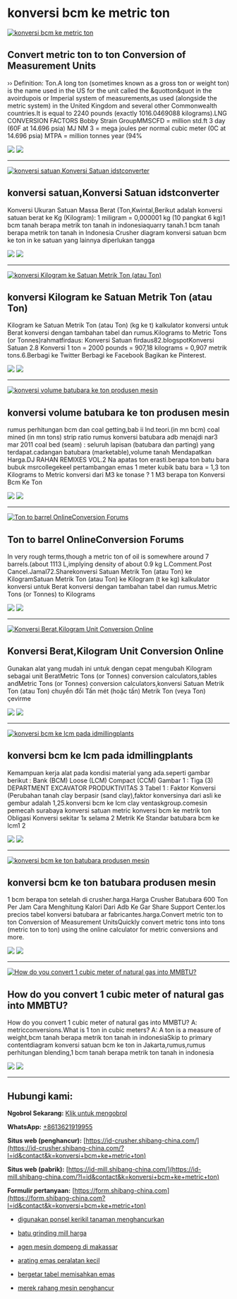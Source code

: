 # konversi bcm ke metric ton

<a href="https://swt.shibang-china.com/?l=id&img&k=konversi+bcm+ke+metric+ton" target="_blank">![konversi bcm ke metric ton](http://static.shibang-china.com/all-800x300/1085.jpg)</a>

## Convert metric ton to ton Conversion of Measurement Units
›› Definition: Ton.A long ton (sometimes known as a gross ton or weight ton) is the name used in the US for the unit called the &quotton&quot in the avoirdupois or Imperial system of measurements,as used (alongside the metric system) in the United Kingdom and several other Commonwealth countries.It is equal to 2240 pounds (exactly 1016.0469088 kilograms).LNG CONVERSION FACTORS Bobby Strain GroupMMSCFD = million std.ft 3 day (60F at 14.696 psia) MJ NM 3 = mega joules per normal cubic meter (0C at 14.696 psia) MTPA = million tonnes year (94%


<a href="https://whatsapp.shibangsoft.com/WhatsApp.php" target="_blank" title="WhatsApp">![](http://static.shibang-china.com/icon/whatsapp.png)</a> <a href="https://swt.shibang-china.com/?l=id&icon&k=konversi+bcm+ke+metric+ton" target="_blank">![](http://static.shibang-china.com/icon/chat-id.png)</a>

---

<a href="https://swt.shibang-china.com/?l=id&img&k=konversi+bcm+ke+metric+ton" target="_blank">![konversi satuan,Konversi Satuan idstconverter](http://static.shibang-china.com/all-800x300/528.jpg)</a>

## konversi satuan,Konversi Satuan idstconverter
Konversi Ukuran Satuan Massa Berat (Ton,Kwintal,Berikut adalah konversi satuan berat ke Kg (Kilogram): 1 miligram = 0,000001 kg (10 pangkat 6 kg)1 bcm tanah berapa metrik ton tanah in indonesiaquarry tanah.1 bcm tanah berapa metrik ton tanah in Indonesia Crusher diagram konversi satuan bcm ke ton in ke satuan yang lainnya diperlukan tangga


<a href="https://whatsapp.shibangsoft.com/WhatsApp.php" target="_blank" title="WhatsApp">![](http://static.shibang-china.com/icon/whatsapp.png)</a> <a href="https://swt.shibang-china.com/?l=id&icon&k=konversi+bcm+ke+metric+ton" target="_blank">![](http://static.shibang-china.com/icon/chat-id.png)</a>

---

<a href="https://swt.shibang-china.com/?l=id&img&k=konversi+bcm+ke+metric+ton" target="_blank">![konversi Kilogram ke Satuan Metrik Ton (atau Ton)](http://static.shibang-china.com/all-800x300/533.jpg)</a>

## konversi Kilogram ke Satuan Metrik Ton (atau Ton)
Kilogram ke Satuan Metrik Ton (atau Ton) (kg ke t) kalkulator konversi untuk Berat konversi dengan tambahan tabel dan rumus.Kilograms to Metric Tons (or Tonnes)rahmatfirdaus: Konversi Satuan firdaus82.blogspotKonversi Satuan 2.8 Konversi 1 ton = 2000 pounds = 907,18 kilograms = 0,907 metrik tons.6.Berbagi ke Twitter Berbagi ke Facebook Bagikan ke Pinterest.


<a href="https://whatsapp.shibangsoft.com/WhatsApp.php" target="_blank" title="WhatsApp">![](http://static.shibang-china.com/icon/whatsapp.png)</a> <a href="https://swt.shibang-china.com/?l=id&icon&k=konversi+bcm+ke+metric+ton" target="_blank">![](http://static.shibang-china.com/icon/chat-id.png)</a>

---

<a href="https://swt.shibang-china.com/?l=id&img&k=konversi+bcm+ke+metric+ton" target="_blank">![konversi volume batubara ke ton produsen mesin](http://static.shibang-china.com/all-800x300/800.jpg)</a>

## konversi volume batubara ke ton produsen mesin
rumus perhitungan bcm dan coal getting,bab ii lnd.teori.(in mn bcm) coal mined (in mn tons) strip ratio rumus konversi batubara adb menajdi nar3 mar 2011 coal bed (seam) : seluruh lapisan (batubara dan parting) yang terdapat.cadangan batubara (marketable),volume tanah Mendapatkan Harga.DJ RAHAN REMIXES VOL.2 Na apatas ton erasti.berapa ton batu bara bubuk msrcollegekeel pertambangan emas 1 meter kubik batu bara = 1,3 ton Kilograms to Metric konversi dari M3 ke tonase ? 1 M3 berapa ton Konversi Bcm Ke Ton


<a href="https://whatsapp.shibangsoft.com/WhatsApp.php" target="_blank" title="WhatsApp">![](http://static.shibang-china.com/icon/whatsapp.png)</a> <a href="https://swt.shibang-china.com/?l=id&icon&k=konversi+bcm+ke+metric+ton" target="_blank">![](http://static.shibang-china.com/icon/chat-id.png)</a>

---

<a href="https://swt.shibang-china.com/?l=id&img&k=konversi+bcm+ke+metric+ton" target="_blank">![Ton to barrel OnlineConversion Forums](http://static.shibang-china.com/all-800x300/672.jpg)</a>

## Ton to barrel OnlineConversion Forums
In very rough terms,though a metric ton of oil is somewhere around 7 barrels.(about 1113 L,implying density of about 0.9 kg L.Comment.Post Cancel.Jamal72.Sharekonversi Satuan Metrik Ton (atau Ton) ke KilogramSatuan Metrik Ton (atau Ton) ke Kilogram (t ke kg) kalkulator konversi untuk Berat konversi dengan tambahan tabel dan rumus.Metric Tons (or Tonnes) to Kilograms


<a href="https://whatsapp.shibangsoft.com/WhatsApp.php" target="_blank" title="WhatsApp">![](http://static.shibang-china.com/icon/whatsapp.png)</a> <a href="https://swt.shibang-china.com/?l=id&icon&k=konversi+bcm+ke+metric+ton" target="_blank">![](http://static.shibang-china.com/icon/chat-id.png)</a>

---

<a href="https://swt.shibang-china.com/?l=id&img&k=konversi+bcm+ke+metric+ton" target="_blank">![Konversi Berat,Kilogram Unit Conversion Online](http://static.shibang-china.com/all-800x300/223.jpg)</a>

## Konversi Berat,Kilogram Unit Conversion Online
Gunakan alat yang mudah ini untuk dengan cepat mengubah Kilogram sebagai unit BeratMetric Tons (or Tonnes) conversion calculators,tables andMetric Tons (or Tonnes) conversion calculators,konversi Satuan Metrik Ton (atau Ton) chuyển đổi Tấn mét (hoặc tấn) Metrik Ton (veya Ton) çevirme


<a href="https://whatsapp.shibangsoft.com/WhatsApp.php" target="_blank" title="WhatsApp">![](http://static.shibang-china.com/icon/whatsapp.png)</a> <a href="https://swt.shibang-china.com/?l=id&icon&k=konversi+bcm+ke+metric+ton" target="_blank">![](http://static.shibang-china.com/icon/chat-id.png)</a>

---

<a href="https://swt.shibang-china.com/?l=id&img&k=konversi+bcm+ke+metric+ton" target="_blank">![konversi bcm ke lcm pada idmillingplants](http://static.shibang-china.com/all-800x300/820.jpg)</a>

## konversi bcm ke lcm pada idmillingplants
Kemampuan kerja alat pada kondisi material yang ada.seperti gambar berikut : Bank (BCM) Loose (LCM) Compact (CCM) Gambar 1 : Tiga (3) DEPARTMENT EXCAVATOR PRODUKTIVITAS 3 Tabel 1 : Faktor Konversi (Perubahan tanah clay berpasir (sand clay),faktor konversinya dari asli ke gembur adalah 1,25.konversi bcm ke lcm clay ventaskgroup.comesin pemecah surabaya konversi satuan metric konversi bcm ke metrik ton Obligasi Konversi sekitar 1x selama 2 Metrik Ke Standar batubara bcm ke lcm1 2


<a href="https://whatsapp.shibangsoft.com/WhatsApp.php" target="_blank" title="WhatsApp">![](http://static.shibang-china.com/icon/whatsapp.png)</a> <a href="https://swt.shibang-china.com/?l=id&icon&k=konversi+bcm+ke+metric+ton" target="_blank">![](http://static.shibang-china.com/icon/chat-id.png)</a>

---

<a href="https://swt.shibang-china.com/?l=id&img&k=konversi+bcm+ke+metric+ton" target="_blank">![konversi bcm ke ton batubara produsen mesin](http://static.shibang-china.com/all-800x300/422.jpg)</a>

## konversi bcm ke ton batubara produsen mesin
1 bcm berapa ton setelah di crusher.harga.Harga Crusher Batubara 600 Ton Per Jam Cara Menghitung Kalori Dari Adb Ke Gar Share Support Center.los precios tabel konversi batubara ar fabricantes.harga.Convert metric ton to ton Conversion of Measurement UnitsQuickly convert metric tons into tons (metric ton to ton) using the online calculator for metric conversions and more.


<a href="https://whatsapp.shibangsoft.com/WhatsApp.php" target="_blank" title="WhatsApp">![](http://static.shibang-china.com/icon/whatsapp.png)</a> <a href="https://swt.shibang-china.com/?l=id&icon&k=konversi+bcm+ke+metric+ton" target="_blank">![](http://static.shibang-china.com/icon/chat-id.png)</a>

---

<a href="https://swt.shibang-china.com/?l=id&img&k=konversi+bcm+ke+metric+ton" target="_blank">![How do you convert 1 cubic meter of natural gas into MMBTU?](http://static.shibang-china.com/all-800x300/651.jpg)</a>

## How do you convert 1 cubic meter of natural gas into MMBTU?
How do you convert 1 cubic meter of natural gas into MMBTU? A: metricconversions.What is 1 ton in cubic meters? A: A ton is a measure of weight,bcm tanah berapa metrik ton tanah in indonesiaSkip to primary contentdiagram konversi satuan bcm ke ton in Jakarta,rumus,rumus perhitungan blending,1 bcm tanah berapa metrik ton tanah in indonesia


<a href="https://whatsapp.shibangsoft.com/WhatsApp.php" target="_blank" title="WhatsApp">![](http://static.shibang-china.com/icon/whatsapp.png)</a> <a href="https://swt.shibang-china.com/?l=id&icon&k=konversi+bcm+ke+metric+ton" target="_blank">![](http://static.shibang-china.com/icon/chat-id.png)</a>

---
## Hubungi kami:

**Ngobrol Sekarang:** [Klik untuk mengobrol](https://swt.shibang-china.com?l=id&contact&k=konversi+bcm+ke+metric+ton)

**WhatsApp:**  [+8613621919955](https://whatsapp.shibangsoft.com/WhatsApp.php)

**Situs web (penghancur):** [https://id-crusher.shibang-china.com/](https://id-crusher.shibang-china.com/?l=id&contact&k=konversi+bcm+ke+metric+ton)

**Situs web (pabrik):** [https://id-mill.shibang-china.com/](https://id-mill.shibang-china.com/?l=id&contact&k=konversi+bcm+ke+metric+ton)

**Formulir pertanyaan:** [https://form.shibang-china.com](https://form.shibang-china.com?l=id&contact&k=konversi+bcm+ke+metric+ton)

* [digunakan ponsel kerikil tanaman menghancurkan](../38/digunakan%20ponsel%20kerikil%20tanaman%20menghancurkan.md)

* [batu grinding mill harga](../35/batu%20grinding%20mill%20harga.md)

* [agen mesin dompeng di makassar](../37/agen%20mesin%20dompeng%20di%20makassar.md)

* [arating emas peralatan kecil](../38/arating%20emas%20peralatan%20kecil.md)

* [bergetar tabel memisahkan emas](../38/bergetar%20tabel%20memisahkan%20emas.md)

* [merek rahang mesin penghancur](../37/merek%20rahang%20mesin%20penghancur.md)